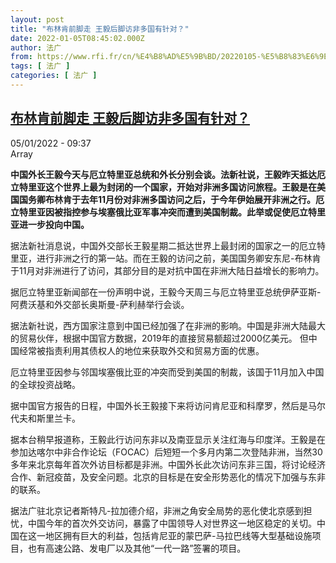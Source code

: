 ```yaml
---
layout: post
title: "布林肯前脚走 王毅后脚访非多国有针对？"
date: 2022-01-05T08:45:02.000Z
author: 法广
from: https://www.rfi.fr/cn/%E4%B8%AD%E5%9B%BD/20220105-%E5%B8%83%E6%9E%97%E8%82%AF%E5%89%8D%E8%84%9A%E8%B5%B0-%E7%8E%8B%E6%AF%85%E5%90%8E%E8%84%9A%E8%AE%BF%E9%9D%9E%E5%A4%9A%E5%9B%BD%E6%9C%89%E9%92%88%E5%AF%B9
tags: [ 法广 ]
categories: [ 法广 ]
---
```

<!--1641372302000-->
[布林肯前脚走 王毅后脚访非多国有针对？](https://www.rfi.fr/cn/%E4%B8%AD%E5%9B%BD/20220105-%E5%B8%83%E6%9E%97%E8%82%AF%E5%89%8D%E8%84%9A%E8%B5%B0-%E7%8E%8B%E6%AF%85%E5%90%8E%E8%84%9A%E8%AE%BF%E9%9D%9E%E5%A4%9A%E5%9B%BD%E6%9C%89%E9%92%88%E5%AF%B9)
------

<div>
<div>05/01/2022 - 09:37</div>Array<p><strong>                    中国外长王毅今天与厄立特里亚总统和外长分别会谈。法新社说，王毅昨天抵达厄立特里亚这个世界上最为封闭的一个国家，开始对非洲多国访问旅程。王毅是在美国国务卿布林肯于去年11月份对非洲多国访问之后，于今年伊始展开非洲之行。厄立特里亚因被指控参与埃塞俄比亚军事冲突而遭到美国制裁。此举或促使厄立特里亚进一步投向中国。                </strong></p><div >                    <p>据法新社消息说，中国外交部长王毅星期二抵达世界上最封闭的国家之一的厄立特里亚，进行非洲之行的第一站。而在王毅的访问之前，美国国务卿安东尼-布林肯于11月对非洲进行了访问，其部分目的是对抗中国在非洲大陆日益增长的影响力。</p><p>据厄立特里亚新闻部在一份声明中说，王毅今天周三与厄立特里亚总统伊萨亚斯-阿费沃基和外交部长奥斯曼-萨利赫举行会谈。</p><p>据法新社说，西方国家注意到中国已经加强了在非洲的影响。中国是非洲大陆最大的贸易伙伴，根据中国官方数据，2019年的直接贸易额超过2000亿美元。 但中国经常被指责利用其债权人的地位来获取外交和贸易方面的优惠。</p><p>厄立特里亚因参与邻国埃塞俄比亚的冲突而受到美国的制裁，该国于11月加入中国的全球投资战略。</p><p>据中国官方报告的日程，中国外长王毅接下来将访问肯尼亚和科摩罗，然后是马尔代夫和斯里兰卡。</p><p>据本台稍早报道称，王毅此行访问东非以及南亚显示关注红海与印度洋。王毅是在参加达喀尔中非合作论坛（FOCAC）后短短一个多月内第二次登陆非洲，当然30多年来北京每年首次外访目标都是非洲。中国外长此次访问东非三国，将讨论经济合作、新冠疫苗，及安全问题。北京的目标是在安全形势恶化的情况下加强与东非的联系。</p><p>据法广驻北京记者斯特凡-拉加德介绍，非洲之角安全局势的恶化使北京感到担忧，中国今年的首次外交访问，暴露了中国领导人对世界这一地区稳定的关切。中国在这一地区拥有巨大的利益，包括肯尼亚的蒙巴萨-马拉巴线等大型基础设施项目，也有高速公路、发电厂以及其他“一代一路”签署的项目。</p>                                            <div data-selfpromo-newsletter>    </div>    <div data-selfpromo-app>    </div>                </div>
</div>
